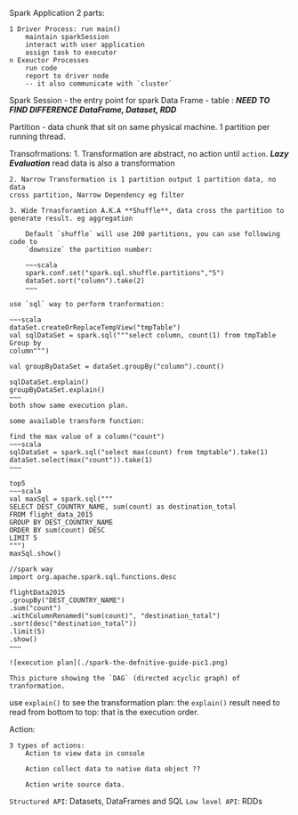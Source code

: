 Spark Application 2 parts:

    1 Driver Process: run main() 
        maintain sparkSession
        interact with user application
        assign task to executor
    n Exeuctor Processes
        run code
        report to driver node
        -- it also communicate with `cluster`

Spark Session - the entry point for spark
Data Frame - table : ***NEED TO FIND DIFFERENCE DataFrame, Dataset, RDD***

Partition - data chunk that sit on same physical machine. 1 partition per
running thread.

Transofrmations:
    1. Transformation are abstract, no action until `action`. ***Lazy Evaluation***
        read data is also a transformation

    2. Narrow Transformation is 1 partition output 1 partition data, no data
    cross partition, Narrow Dependency eg filter

    3. Wide Trnasforamtion A.K.A **Shuffle**, data cross the partition to
    generate result. eg aggregation

        Default `shuffle` will use 200 partitions, you can use following code to
        `downsize` the partition number:
        
        ~~~scala
        spark.conf.set("spark.sql.shuffle.partitions","5")
        dataSet.sort("column").take(2)
        ~~~

    use `sql` way to perform tranformation:

    ~~~scala
    dataSet.createOrReplaceTempView("tmpTable")
    val sqlDataSet = spark.sql("""select column, count(1) from tmpTable Group by
    column""")

    val groupByDataSet = dataSet.groupBy("column").count()

    sqlDataSet.explain()
    groupByDataSet.explain()
    ~~~
    both show same execution plan.

    some available transform function:

    find the max value of a column("count")
    ~~~scala
    sqlDataSet = spark.sql("select max(count) from tmptable").take(1)
    dataSet.select(max("count")).take(1)
    ~~~

    top5 
    ~~~scala
    val maxSql = spark.sql("""
    SELECT DEST_COUNTRY_NAME, sum(count) as destination_total
    FROM flight_data_2015
    GROUP BY DEST_COUNTRY_NAME
    ORDER BY sum(count) DESC
    LIMIT 5
    """)
    maxSql.show()

    //spark way
    import org.apache.spark.sql.functions.desc

    flightData2015
    .groupBy("DEST_COUNTRY_NAME")
    .sum("count")
    .withColumnRenamed("sum(count)", "destination_total")
    .sort(desc("destination_total"))
    .limit(5)
    .show()
    ~~~

    ![execution plan](./spark-the-defnitive-guide-pic1.png)

    This picture showing the `DAG` (directed acyclic graph) of tranformation.

use `explain()` to see the transformation plan: the `explain()` result need to
read from bottom to top: that is the execution order.

Action:

    3 types of actions: 
        Action to view data in console

        Action collect data to native data object ??

        Action write source data.

`Structured API`: Datasets, DataFrames and SQL
`Low level API`: RDDs


